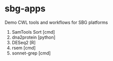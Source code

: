 # sbg-apps
Demo CWL tools and workflows for SBG platforms

1. SamTools Sort [cmd]
2. dna2protein [python]
3. DESeq2 [R]
4. rsem [cmd]
5. sonnet-grep [cmd]

